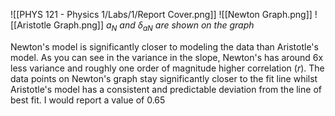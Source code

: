 ![[PHYS 121 - Physics 1/Labs/1/Report Cover.png]]
![[Newton Graph.png]]
![[Aristotle Graph.png]]
*$a_N$ and $\delta_{aN}$ are shown on the graph*

Newton's model is significantly closer to modeling the data than Aristotle's model. As you can see in the variance in the slope, Newton's has around 6x less variance and roughly one order of magnitude higher correlation ($r$). The data points on Newton's graph stay significantly closer to the fit line whilst Aristotle's model has a consistent and predictable deviation from the line of best fit. I would report a value of 0.65